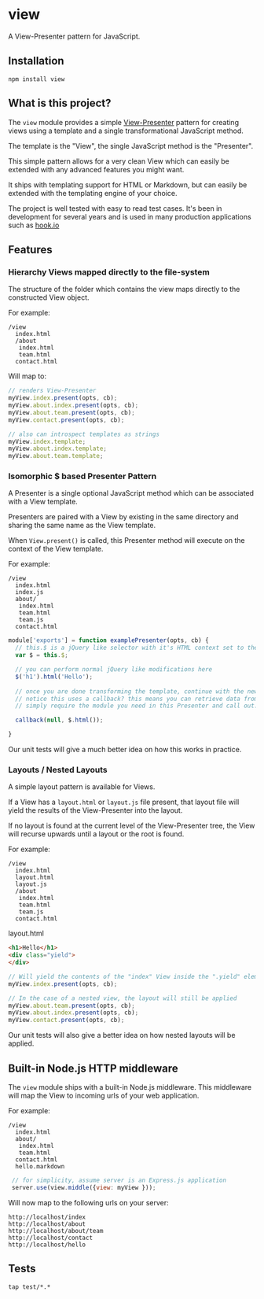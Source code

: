 # view

A View-Presenter pattern for JavaScript.

## Installation

    npm install view

## What is this project?

The `view` module provides a simple [View-Presenter](https://en.wikipedia.org/wiki/Model%E2%80%93view%E2%80%93presenter) pattern for creating views using a template and a single transformational JavaScript method.

The template is the "View", the single JavaScript method is the "Presenter".

This simple pattern allows for a very clean View which can easily be extended with any advanced features you might want.

It ships with templating support for HTML or Markdown, but can easily be extended with the templating engine of your choice. 

The project is well tested with easy to read test cases. It's been in development for several years and is used in many production applications such as [hook.io](https://hook.io)


## Features

### Hierarchy Views mapped directly to the file-system

The structure of the folder which contains the view maps directly to the constructed View object.

For example:

```
/view
  index.html
  /about
   index.html
   team.html
  contact.html
```

Will map to:

```js
// renders View-Presenter
myView.index.present(opts, cb); 
myView.about.index.present(opts, cb);
myView.about.team.present(opts, cb);
myView.contact.present(opts, cb);

// also can introspect templates as strings
myView.index.template;
myView.about.index.template;
myView.about.team.template;
```

### Isomorphic $ based Presenter Pattern

A Presenter is a single optional JavaScript method which can be associated with a View template.

Presenters are paired with a View by existing in the same directory and sharing the same name as the View template.

When `View.present()` is called, this Presenter method will execute on the context of the View template.

For example:

```
/view
  index.html
  index.js
  about/
   index.html
   team.html
   team.js
  contact.html
```

```js
module['exports'] = function examplePresenter(opts, cb) {
  // this.$ is a jQuery like selector with it's HTML context set to the current `View.template`
  var $ = this.$;

  // you can perform normal jQuery like modifications here
  $('h1').html('Hello');
  
  // once you are done transforming the template, continue with the newly modified html
  // notice this uses a callback? this means you can retrieve data from any remote source!
  // simply require the module you need in this Presenter and call out.

  callback(null, $.html());

}
```

Our unit tests will give a much better idea on how this works in practice.

### Layouts / Nested Layouts

A simple layout pattern is available for Views.

If a View has a `layout.html` or `layout.js` file present, that layout file will yield the results of the View-Presenter into the layout.

If no layout is found at the current level of the View-Presenter tree, the View will recurse upwards until a layout or the root is found.

For example: 

```
/view
  index.html
  layout.html
  layout.js
  /about
   index.html
   team.html
   team.js
  contact.html
```

layout.html

```html
<h1>Hello</h1>
<div class="yield">
</div>
```

```js
// Will yield the contents of the "index" View inside the ".yield" element
myView.index.present(opts, cb); 

// In the case of a nested view, the layout will still be applied
myView.about.team.present(opts, cb);
myView.about.index.present(opts, cb);
myView.contact.present(opts, cb);
```

Our unit tests will also give a better idea on how nested layouts will be applied.

## Built-in Node.js HTTP middleware

The `view` module ships with a built-in Node.js middleware. This middleware will map the View to incoming urls of your web application.

For example:

```
/view
  index.html
  about/
   index.html
   team.html
  contact.html
  hello.markdown
```

```js
 // for simplicity, assume server is an Express.js application
 server.use(view.middle({view: myView }));
```

Will now map to the following urls on your server: 

```
http://localhost/index
http://localhost/about
http://localhost/about/team
http://localhost/contact
http://localhost/hello
```


## Tests

    tap test/*.*
